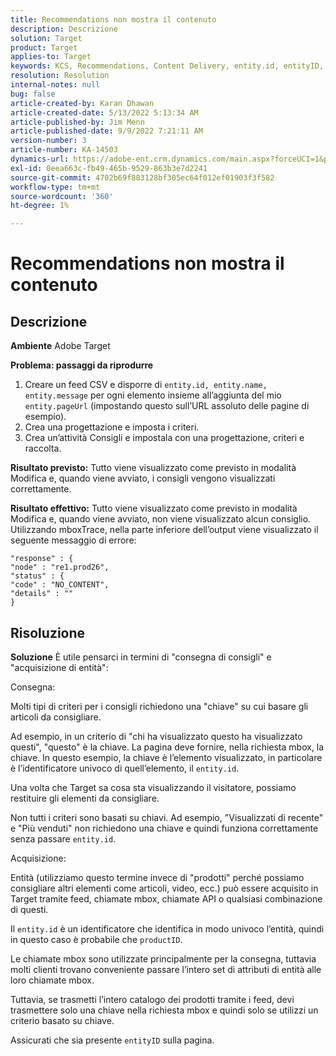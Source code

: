 ```yaml
---
title: Recommendations non mostra il contenuto
description: Descrizione
solution: Target
product: Target
applies-to: Target
keywords: KCS, Recommendations, Content Delivery, entity.id, entityID, productID, key, identifier
resolution: Resolution
internal-notes: null
bug: false
article-created-by: Karan Dhawan
article-created-date: 5/13/2022 5:13:34 AM
article-published-by: Jim Menn
article-published-date: 9/9/2022 7:21:11 AM
version-number: 3
article-number: KA-14503
dynamics-url: https://adobe-ent.crm.dynamics.com/main.aspx?forceUCI=1&pagetype=entityrecord&etn=knowledgearticle&id=45c52a6f-7bd2-ec11-a7b5-00224809c101
exl-id: 0eea663c-fb49-465b-9529-863b3e7d2241
source-git-commit: 4702b69f883128bf305ec64f012ef01903f3f582
workflow-type: tm+mt
source-wordcount: '360'
ht-degree: 1%

---
```


# Recommendations non mostra il contenuto

## Descrizione


<b>Ambiente</b>
Adobe Target

<b>Problema: passaggi da riprodurre</b>

1. Creare un feed CSV e disporre di `entity.id, entity.name, entity.message` per ogni elemento insieme all’aggiunta del mio `entity.pageUrl` (impostando questo sull’URL assoluto delle pagine di esempio).
2. Crea una progettazione e imposta i criteri.
3. Crea un’attività Consigli e impostala con una progettazione, criteri e raccolta.


<b>Risultato previsto:</b>
Tutto viene visualizzato come previsto in modalità Modifica e, quando viene avviato, i consigli vengono visualizzati correttamente.

<b>Risultato effettivo:</b>
&#x200B;&#x200B;&#x200B;&#x200B;&#x200B;&#x200B;&#x200B;Tutto viene visualizzato come previsto in modalità Modifica e, quando viene avviato, non viene visualizzato alcun consiglio.
Utilizzando mboxTrace, nella parte inferiore dell’output viene visualizzato il seguente messaggio di errore:

```
"response" : {
"node" : "re1.prod26",
"status" : {
"code" : "NO_CONTENT",
"details" : ""
}
```

## Risoluzione


<b>Soluzione</b>
È utile pensarci in termini di &quot;consegna di consigli&quot; e &quot;acquisizione di entità&quot;:



Consegna:

Molti tipi di criteri per i consigli richiedono una &quot;chiave&quot; su cui basare gli articoli da consigliare.

Ad esempio, in un criterio di &quot;chi ha visualizzato questo ha visualizzato questi&quot;, &quot;questo&quot; è la chiave. La pagina deve fornire, nella richiesta mbox, la chiave. In questo esempio, la chiave è l’elemento visualizzato, in particolare è l’identificatore univoco di quell’elemento, il `entity.id`.

Una volta che Target sa cosa sta visualizzando il visitatore, possiamo restituire gli elementi da consigliare.

Non tutti i criteri sono basati su chiavi. Ad esempio, &quot;Visualizzati di recente&quot; e &quot;Più venduti&quot; non richiedono una chiave e quindi funziona correttamente senza passare `entity.id`.



Acquisizione:

Entità (utilizziamo questo termine invece di &quot;prodotti&quot; perché possiamo consigliare altri elementi come articoli, video, ecc.) può essere acquisito in Target tramite feed, chiamate mbox, chiamate API o qualsiasi combinazione di questi.

Il `entity.id` è un identificatore che identifica in modo univoco l’entità, quindi in questo caso è probabile che `productID`.

Le chiamate mbox sono utilizzate principalmente per la consegna, tuttavia molti clienti trovano conveniente passare l’intero set di attributi di entità alle loro chiamate mbox.

Tuttavia, se trasmetti l’intero catalogo dei prodotti tramite i feed, devi trasmettere solo una chiave nella richiesta mbox e quindi solo se utilizzi un criterio basato su chiave.



Assicurati che sia presente `entityID` sulla pagina.
